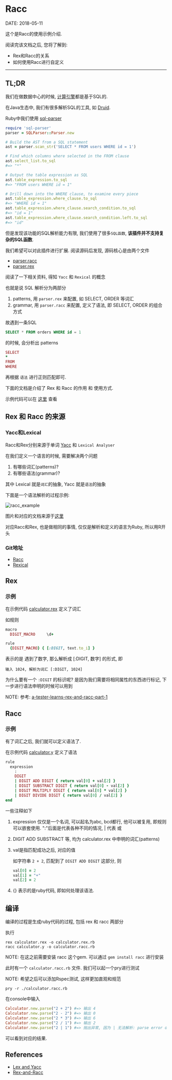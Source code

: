 Racc
=====

DATE: 2018-05-11

这个是Racc的使用示例介绍.

阅读完该文档之后, 您将了解到:

* Rex和Racc的关系
* 如何使用Racc进行自定义

--------------------------------------------------------------------------------

TL;DR
-----
我们在做数据中心的时候, [计算引擎](http://blog.dengqinghua.net/badge_system.html)都是基于SQL的.

在Java生态中, 我们有很多解析SQL的工具, 如 [Druid](https://github.com/alibaba/druid).

Ruby中我们使用 [sql-parser](https://github.com/cryodex/sql-parser)

```ruby
require 'sql-parser'
parser = SQLParser::Parser.new

# Build the AST from a SQL statement
ast = parser.scan_str('SELECT * FROM users WHERE id = 1')

# Find which columns where selected in the FROM clause
ast.select_list.to_sql
#=> "*"

# Output the table expression as SQL
ast.table_expression.to_sql
#=> "FROM users WHERE id = 1"

# Drill down into the WHERE clause, to examine every piece
ast.table_expression.where_clause.to_sql
#=> "WHERE id = 1"
ast.table_expression.where_clause.search_condition.to_sql
#=> "id = 1"
ast.table_expression.where_clause.search_condition.left.to_sql
#=> "id"
```

但是发现该功能的SQL解析能力有限, 我们使用了很多`SQL函数`, **该插件并不支持复杂的SQL函数**.

我们希望可以对此插件进行扩展. 阅读源码后发现, 源码核心是由两个文件

- [parser.racc](https://github.com/cryodex/sql-parser/blob/master/lib/sql-parser/parser.racc)
- [parser.rex](https://github.com/cryodex/sql-parser/blob/master/lib/sql-parser/parser.rex)

阅读了一下相关资料, 得知 `Yacc` 和 `Rexical` 的概念

也就是说 SQL 解析分为两部分

1. patterns, 用 `parser.rex` 来配置, 如 SELECT, ORDER 等词汇
2. grammar,  用 `parser.racc` 来配置, 定义了语法, 即 SELECT, ORDER 的组合方式

故遇到一条SQL

```sql
SELECT * FROM orders WHERE id = 1
```

的时候, 会分析出 patterns

```ruby
SELECT
*
FROM
WHERE
```

再根据 `语法` 进行正则匹配即可.

下面的文档是介绍了 Rex 和 Racc 的作用 和 使用方式.

示例代码可以在 [这里](https://github.com/dengqinghua/my_examples/tree/master/ruby/racc) 查看

Rex 和 Racc 的来源
------------------
### Yacc和Lexical
Racc和Rex分别来源于单词 [Yacc](https://en.wikipedia.org/wiki/Yacc) 和 `Lexical Analyser`

在我们定义一个语言的时候, 需要解决两个问题

1. 有哪些词汇(patterns)?
2. 有哪些语法(grammar)?

其中 Lexical 就是`词汇`的抽象, Yacc 就是`语法`的抽象

下面是一个语法解析的过程示例:

![racc_example](https://raw.githubusercontent.com/dengqinghua/roses/master/assets/images/racc_example.png)

图片和对应的文档来源于[这里](http://epaperpress.com/lexandyacc/intro.html)

对应Racc和Rex, 也是做相同的事情, 仅仅是解析和定义的语言为Ruby, 所以用R开头

### Git地址
- [Racc](https://github.com/tenderlove/racc)
- [Rexical](https://github.com/tenderlove/rexical)

Rex
---
### 示例
在示例代码 [calculator.rex](https://github.com/dengqinghua/my_examples/blob/master/ruby/racc/calculator.rex) 定义了词汇

如规则

```ruby
macro
  DIGIT_MACRO     \d+

rule
  {DIGIT_MACRO} { [:DIGIT, text.to_i] }
```

表示的是 遇到了数字, 那么解析成 [:DIGIT, 数字] 的形式, 即

```
输入 1024, 解析为词汇 [:DIGIT, 1024]
```

为什么要有一个 `:DIGIT` 的标识呢? 是因为我们需要将相同属性的东西进行标记, 下一步进行语法申明的时候可以用到

NOTE: 参考: [a-tester-learns-rex-and-racc-part-1](http://testerstories.com/2012/06/a-tester-learns-rex-and-racc-part-1/)

Racc
----
### 示例
有了词汇之后, 我们就可以定义语法了.

在示例代码 [calculator.y](https://github.com/dengqinghua/my_examples/blob/master/ruby/racc/calculator.y) 定义了语法

```ruby
rule
  expression
    :
    DIGIT
    | DIGIT ADD DIGIT { return val[0] + val[2] }
    | DIGIT SUBSTRACT DIGIT { return val[0] - val[2] }
    | DIGIT MULTIPLY DIGIT { return val[0] * val[2] }
    | DIGIT DIVIDE DIGIT { return val[0] / val[2] }
end
```

一些注释如下

1. expression 仅仅是一个名词, 可以起名为abc, bcd都行, 他可以被复用, 即规则可以嵌套使用.  ":"后面是代表各种不同的情况, | 代表 或
2. DIGIT ADD SUBSTRACT 等, 均为 calculator.rex 中申明的词汇(patterns)
3. val是指匹配成功之后, 对应的值

    如字符串 `2 + 2`, 匹配到了 `DIGIT ADD DIGIT` 这部分, 则

    ```ruby
    val[0] = 2
    val[1] = "+"
    val[2] = 2
    ```

4. {} 表示的是ruby代码, 即如何处理该语法.

编译
---
编译的过程是生成ruby代码的过程, 包括 rex 和 racc 两部分

执行

```shell
rex calculator.rex -o calculator.rex.rb
racc calculator.y -o calculator.racc.rb
```

NOTE: 在这之前需要安装 racc 这个gem. 可以通过 `gem install racc` 进行安装

此时有一个 `calculator.racc.rb` 文件. 我们可以起一个pry进行测试

NOTE: 希望之后可以添加Rspec测试, 这样更加直观和规范

```shell
pry -r ./calculator.racc.rb
```

在console中输入

```ruby
Calculator.new.parse("2 + 2") #=> 输出 4
Calculator.new.parse("2 - 2") #=> 输出 0
Calculator.new.parse("2 * 3") #=> 输出 6
Calculator.new.parse("2 / 1") #=> 输出 2
Calculator.new.parse("2 | 1") #=> 抛出异常, 因为 | 无法解析: parse error on value 2 (DIGIT)
```

可以看到对应的结果.

References
----------
- [Lex and Yacc](http://epaperpress.com/lexandyacc/intro.html)
- [Rex-and-Racc](http://testerstories.com/category/language-building/rex-and-racc/)
